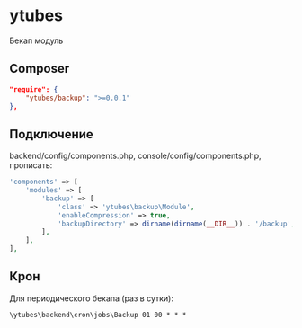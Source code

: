# ytubes

Бекап модуль


## Composer
```json
"require": {
    "ytubes/backup": ">=0.0.1"
},
```

## Подключение
backend/config/components.php,
console/config/components.php,
прописать:
```php
'components' => [
    'modules' => [
        'backup' => [
            'class' => 'ytubes\backup\Module',
            'enableCompression' => true,
            'backupDirectory' => dirname(dirname(__DIR__)) . '/backup',
        ],
    ],
],
```
## Крон
Для периодического бекапа (раз в сутки):
```
\ytubes\backend\cron\jobs\Backup 01 00 * * *
```
